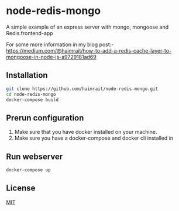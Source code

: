 # node-redis-mongo

A simple example of an express server with mongo, mongoose and Redis.frontend-app

For some  more information in my blog post:-
https://medium.com/@haimrait/how-to-add-a-redis-cache-layer-to-mongoose-in-node-js-a9729181ad69

## Installation
```bash
git clone https://github.com/haimrait/node-redis-mongo.git
cd node-redis-mongo
docker-compose build
```

## Prerun configuration
1. Make sure that you have docker installed on your machine.
2. Make sure you have a docker-compose and docker cli installed in

## Run webserver
```bash
docker-compose up
```

## License
[MIT](https://choosealicense.com/licenses/mit/)
